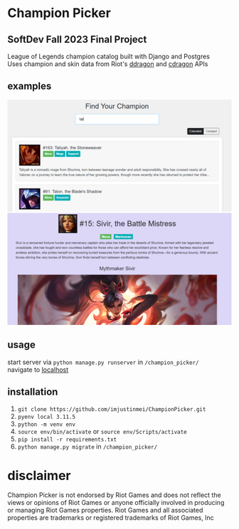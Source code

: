 # Champion Picker

## SoftDev Fall 2023 Final Project

League of Legends champion catalog built with Django and Postgres\
Uses champion and skin data from Riot's [ddragon](https://ddragon.leagueoflegends.com/cdn/13.24.1/data/en_US/champion.json) and [cdragon](https://raw.communitydragon.org/latest/plugins/rcp-be-lol-game-data/global/default/v1/champions/{id}.json) APIs

## examples

![Champions](https://github.com/imjustinmei/ChampionPicker/blob/main/images/champions.png)
![Champion](https://github.com/imjustinmei/ChampionPicker/blob/main/images/champion.png)

## usage

start server via `python manage.py runserver` in `/champion_picker/`\
navigate to [localhost](http://127.0.0.1:8000/)

## installation

1. `git clone https://github.com/imjustinmei/ChampionPicker.git`
2. `pyenv local 3.11.5`
3. `python -m venv env`
4. `source env/bin/activate` or `source env/Scripts/activate`
5. `pip install -r requirements.txt`
6. `python manage.py migrate` in `/champion_picker/`

# disclaimer

Champion Picker is not endorsed by Riot Games and does not reflect the views or opinions of Riot Games or anyone officially involved in producing or managing Riot Games properties. Riot Games and all associated properties are trademarks or registered trademarks of Riot Games, Inc
